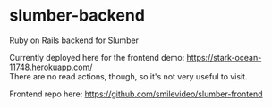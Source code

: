 # slumber-backend
Ruby on Rails backend for Slumber

Currently deployed here for the frontend demo: https://stark-ocean-11748.herokuapp.com/  
There are no read actions, though, so it's not very useful to visit.

Frontend repo here: https://github.com/smilevideo/slumber-frontend

